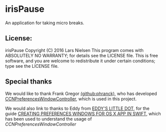 # irisPause
An application for taking micro breaks. 

## License: 
irisPause  Copyright (C) 2016  Lars Nielsen
This program comes with ABSOLUTELY NO WARRANTY; for details see the LICENSE file.
This is free software, and you are welcome to redistribute it
under certain conditions; type see the LICENSE file.


## Special thanks
We would like to thank Frank Gregor [(github:phranck)](https://github.com/phranck), 
who has developed [CCNPreferencesWindowController](https://github.com/phranck/CCNPreferencesWindowController), 
which is used in this project.

We would also link to thanks to Eddy from [EDDY'S LITTLE DOT](http://www.eddy2099.com), for the guide [CREATING PREFERENCES WINDOWS FOR OS X APP IN SWIFT](http://www.eddy2099.com/creating-preferences-windows-for-os-x-app-in-swift/), which has been used to understand the usage of _CCNPreferencesWindowController_

